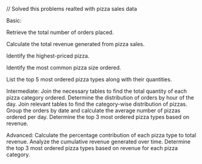 // Solved this problems realted with pizza sales data

Basic:

Retrieve the total number of orders placed.

Calculate the total revenue generated from pizza sales.

Identify the highest-priced pizza.

Identify the most common pizza size ordered.

List the top 5 most ordered pizza types along with their quantities.


Intermediate:
Join the necessary tables to find the total quantity of each pizza category ordered.
Determine the distribution of orders by hour of the day.
Join relevant tables to find the category-wise distribution of pizzas.
Group the orders by date and calculate the average number of pizzas ordered per day.
Determine the top 3 most ordered pizza types based on revenue.

Advanced:
Calculate the percentage contribution of each pizza type to total revenue.
Analyze the cumulative revenue generated over time.
Determine the top 3 most ordered pizza types based on revenue for each pizza category.
